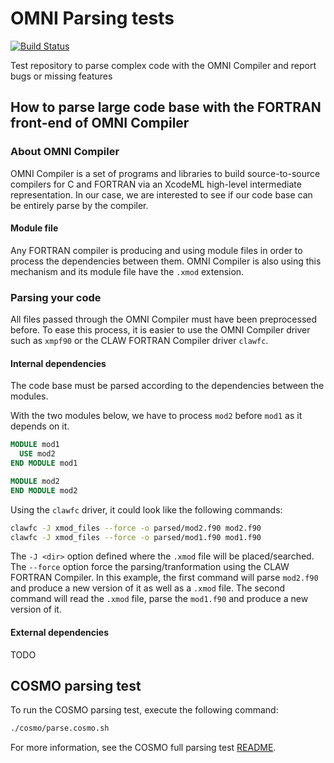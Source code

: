 # OMNI Parsing tests

[![Build Status](https://travis-ci.org/clementval/omni-parse-tests.svg?branch=master)](https://travis-ci.org/clementval/omni-parse-tests)

Test repository to parse complex code with the OMNI Compiler and report bugs or
missing features

## How to parse large code base with the FORTRAN front-end of OMNI Compiler

### About OMNI Compiler
OMNI Compiler is a set of programs and libraries to build source-to-source
compilers for C and FORTRAN via an XcodeML high-level intermediate
representation. In our case, we are interested to see if our code base can be
entirely parse by the compiler.

#### Module file
Any FORTRAN compiler is producing and using module files in order to process
the dependencies between them. OMNI Compiler is also using this mechanism and
its module file have the `.xmod` extension.

### Parsing your code
All files passed through the OMNI Compiler must have been preprocessed before.
To ease this process, it is easier to use the OMNI Compiler driver such as
`xmpf90` or the CLAW FORTRAN Compiler driver `clawfc`.

#### Internal dependencies
The code base must be parsed according to the dependencies between the modules.

With the two modules below, we have to process `mod2` before `mod1` as it
depends on it.

```fortran
MODULE mod1
  USE mod2
END MODULE mod1
```

```fortran
MODULE mod2
END MODULE mod2
```

Using the `clawfc` driver, it could look like the following commands:
```bash
clawfc -J xmod_files --force -o parsed/mod2.f90 mod2.f90
clawfc -J xmod_files --force -o parsed/mod1.f90 mod1.f90
```

The `-J <dir>` option defined where the `.xmod` file will be placed/searched.
The `--force` option force the parsing/tranformation using the CLAW FORTRAN
Compiler.
In this example, the first command will parse `mod2.f90` and produce a new
version of it as well as a `.xmod` file. The second command will read the
`.xmod` file, parse the `mod1.f90` and produce a new version of it.


#### External dependencies
TODO

## COSMO parsing test
To run the COSMO parsing test, execute the following command:

```bash
./cosmo/parse.cosmo.sh
```

For more information, see the COSMO full parsing test [README](./cosmo/README.md).

